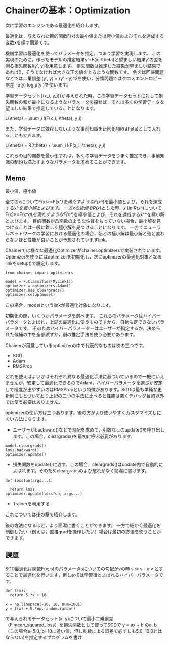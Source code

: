 # Chainerの基本：Optimization

次に学習のエンジンである最適化を紹介します。

最適化は，与えられた目的関数F(x)の最小値または極小値およびそれを達成する変数xを探す問題です。

機械学習は最適化を使ってパラメータを推定，つまり学習を実現します。
この実現のために，作ったモデルの推定結果y'=F(x; \theta)と望ましい結果y'の差を測る損失関数l(y', y)を用意します。
損失関数は推定した結果が望ましい結果であれば0，そうでなければ大きな正の値をとるような関数です。
例えば回帰問題などでは二乗誤差l(y', y) = (y' - y)^2を使い，分類問題ではクロスエントロピー誤差 -p(y) log p(y')を使います。

学習データセット{(x_i, y_i)}が与えられた時，この学習データセットに対して損失関数の和が最小になるようなパラメータを探せば，それは多くの学習データを望ましい結果で推定していることになります。

L(\theta) = \sum_i l(F(x_i; \theta), y_i)

また，学習データに依存しないような事前知識を正則化項R(\theta)として入れることもできます。

L(\theta) = R(\theta) + \sum_i l(F(x_i; \theta), y_i)

これらの目的関数を最小化すれば，多くの学習データをうまく推定でき，事前知識の制約も満たすようなパラメータを求めることができます。

## Memo
最小値，極小値

全てのxについてF(x)>=F(x^*)を満たすようなF(x^*)を最小値とよび，それを達成するx^*を最小解とよびます。
一方xの近傍をR(x)とした時，x \in R(x^*)について F(x)>=F(x^*a)を満たすようなF(x^*)を極小値とよび，それを達成するx^*を極小解とよびます。
目的関数が凸関数のような性質をもっていない場合，最小解を見つけることは一般に難しく極小解を見つけることになります。
一方でニューラルネットワークの学習における最適化の場合，殆どの極小解は最小解と殆ど変わらないほど性能が良いことが予想されています[link](https://arxiv.org/abs/1412.0233)。


Chainerでは様々な最適化Optimizerがchainer.optimizersで実装されています。
Optimizerを使うにはoptimizerを初期化し，次にoptimizerの最適化対象となるlinkをsetup()で設定します。

```
from chainer import optimizers

model = F.Classifier(MyLink())
optimizer = optimizers.Adam()
optimizer.use_cleargrads()
optimizer.setup(model)
```

この場合，modelというlinkが最適化対象になります。


初期化の際，いくつかパラメータを選べます。
これらのパラメータはハイパーパラメータとよばれ，上記の最適化に使うものですから，自動決定できないパラメータです。
そのためハイパーパラメーターはユーザーが指定するか，決められた候補の中を全部試すか，別の推定手法を使う必要があります。

Chainerが用意しているoptimizerの中で代表的なものは次の三つです。

* SGD
* Adam
* RMSProp

どれを使えばよいかはそれぞれ異なる最適化手法に基づいているので一概にいえませんが，安定して最適化できるのでAdam，ハイパーパラメータを選ぶが安定して精度が出やすいのはRMSPropという特徴があります。SGDは最も単純な更新則にもとづいており上記の二つの手法に比べると性能は悪くデバッグ目的以外では使う必要はありません。

optimizerの使い方は三つあります。後の方がより使いやすくカスタマイズしにくい方法になります。

* ユーザーがbackward()などで勾配を求めて，引数なしのupdate()を呼び出します。この場合，cleargrads()を最初に呼ぶ必要があります。

```
model.cleargrads()
loss.backward()
optimizer.update()
```

* 損失関数をupdate()に渡す。この場合，cleargrads()はupdate内で自動的によばれます。そのためcleargradsのよび忘れがなく簡潔に書けます。

```
def lossfun(args...):
  ...
  return loss
optimizer.update(lossfun, args...)
```

* Trainerを利用する

これについては後の章で紹介します。

後の方法になるほど，より簡潔に書くことができます。
一方で細かく最適化を制御したい（例えば，直接gradを操作したい）場合は最初の方法を使うことができます。

## 課題

SGD最適化は関数F(x; s)のパラメータsについての勾配がvの時
s := s - a v
とすることで最適化を行います，但しa>0は学習律とよばれるハイパーパラメータです。

```
def f(x):
  return 5.*x + 10

x = np.linspace(-10, 10, num=1001)
y = f(x) + 5.*np.random.randn()
```

で与えられるデータセット(x, y)について最小二乗誤差（F.mean_squared_loss）を損失関数として使ってSGDで
y = ax + b
のa, b（この場合a=5.0, b=10に近い値，但し乱数による誤差で必ずしも5.0, 10.0とはならない)を推定するプログラムを書け
